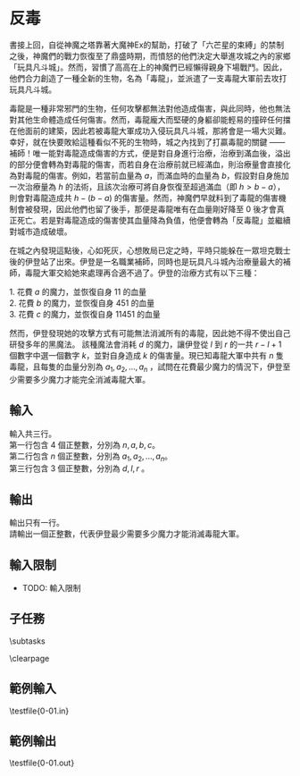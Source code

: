 # 反毒

書接上回，自從神魔之塔靠著大魔神Ex的幫助，打破了「六芒星的束縛」的禁制之後，神魔們的戰力恢復至了鼎盛時期，而憤怒的他們決定大舉進攻城之內的家鄉「玩具凡斗城」。然而，習慣了高高在上的神魔們已經懶得親身下場戰鬥。因此，他們合力創造了一種全新的生物，名為「毒龍」，並派遣了一支毒龍大軍前去攻打玩具凡斗城。

毒龍是一種非常邪門的生物，任何攻擊都無法對他造成傷害，與此同時，他也無法對其他生命體造成任何傷害。然而，毒龍龐大而堅硬的身軀卻能輕易的撞碎任何擋在他面前的建築，因此若被毒龍大軍成功入侵玩具凡斗城，那將會是一場大災難。幸好，就在快要敗給這種看似不死的生物時，城之內找到了打贏毒龍的關鍵 —— 補師！唯一能對毒龍造成傷害的方式，便是對自身進行治療，治療到滿血後，溢出的部分便會轉為對毒龍的傷害，而若自身在治療前就已經滿血，則治療量會直接化為對毒龍的傷害。例如，若當前血量為 $a$，而滿血時的血量為 $b$，假設對自身施加一次治療量為 $h$ 的法術，且該次治療可將自身恢復至超過滿血（即 $h > b-a$），則會對毒龍造成共 $h - (b-a)$ 的傷害量。然而，神魔們早就料到了毒龍的傷害機制會被發現，因此他們也留了後手，那便是毒龍唯有在血量剛好降至 $0$ 後才會真正死亡。若是對毒龍造成的傷害使其血量降為負值，他便會轉為「反毒龍」並繼續對城市造成破壞。

在城之內發現這點後，心如死灰，心想敗局已定之時，平時只能躲在一眾坦克戰士後的伊登站了出來。伊登是一名職業補師，同時也是玩具凡斗城內治療量最大的補師，毒龍大軍交給她來處理再合適不過了。伊登的治療方式有以下三種：

$1.$ 花費 $a$ 的魔力，並恢復自身 $11$ 的血量\
$2.$ 花費 $b$ 的魔力，並恢復自身 $451$ 的血量\
$3.$ 花費 $c$ 的魔力，並恢復自身 $11451$ 的血量

然而，伊登發現她的攻擊方式有可能無法消滅所有的毒龍，因此她不得不使出自己研發多年的黑魔法。
該種魔法會消耗 $d$ 的魔力，讓伊登從 $l$ 到 $r$ 的一共 $r-l+1$ 個數字中選一個數字 $k$，並對自身造成 $k$ 的傷害量。現已知毒龍大軍中共有 $n$ 隻毒龍，且每隻的血量分別為 $a_1, a_2, ..., a_n$ ，試問在花費最少魔力的情況下，伊登至少需要多少魔力才能完全消滅毒龍大軍。

## 輸入
輸入共三行。\
第一行包含 $4$ 個正整數，分別為 $n, a, b, c$。\
第二行包含 $n$ 個正整數，分別為 $a_1, a_2, ..., a_n$。\
第三行包含 $3$ 個正整數，分別為 $d, l, r$ 。
## 輸出
輸出只有一行。\
請輸出一個正整數，代表伊登最少需要多少魔力才能消滅毒龍大軍。

## 輸入限制
 - TODO: 輸入限制

## 子任務
\subtasks

\clearpage

## 範例輸入
\testfile{0-01.in}

## 範例輸出
\testfile{0-01.out}

